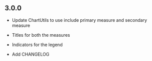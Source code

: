 
## 3.0.0
* Update ChartUtils to use include primary measure and secondary measure
* Titles for both the measures
* Indicators for the legend

* Add CHANGELOG
